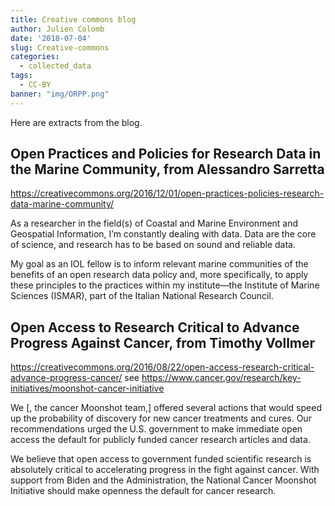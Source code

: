 ```yaml
---
title: Creative commons blog
author: Julien Colomb
date: '2018-07-04'
slug: Creative-commons
categories:
  - collected_data
tags:
  - CC-BY
banner: "img/ORPP.png"  
---
```


Here are extracts from the blog.

## Open Practices and Policies for Research Data in the Marine Community, from Alessandro Sarretta
https://creativecommons.org/2016/12/01/open-practices-policies-research-data-marine-community/

As a researcher in the field(s) of Coastal and Marine Environment and Geospatial Information, I’m constantly dealing with data. Data are the core of science, and research has to be based on sound and reliable data.

My goal as an IOL fellow is to inform relevant marine communities of the benefits of an open research data policy and, more specifically, to apply these principles to the practices within my institute—the Institute of Marine Sciences (ISMAR), part of the Italian National Research Council.

## Open Access to Research Critical to Advance Progress Against Cancer, from Timothy Vollmer
https://creativecommons.org/2016/08/22/open-access-research-critical-advance-progress-cancer/
see https://www.cancer.gov/research/key-initiatives/moonshot-cancer-initiative

We [, the cancer Moonshot team,] offered several actions that would speed up the probability of discovery for new cancer treatments and cures. Our recommendations urged the U.S. government to make immediate open access the default for publicly funded cancer research articles and data.

We believe that open access to government funded scientific research is absolutely critical to accelerating progress in the fight against cancer. With support from Biden and the Administration, the National Cancer Moonshot Initiative should make openness the default for cancer research.


